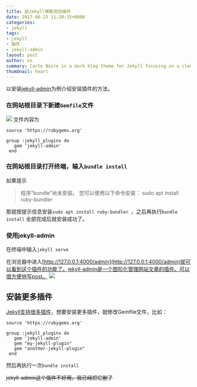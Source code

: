 ```yaml
---
title: 给Jekyll博客添加插件
date: 2017-06-23 11:20:15+0800
categories: 
- jekyll
tags:
- jekyll
- 插件
- jekyll-admin  
layout: post
author: xx
summary: Carte Noire is a dark blog theme for Jekyll focusing on a clear reading experience.
thumbnail: heart
---
```


以安装[jekyll-admin](https://github.com/jekyll/jekyll-admin)为例介绍安装插件的方法。
### **在网站根目录下新建`Gemfile`文件**
![](http://websitedata-1253629725.costj.myqcloud.com/Screenshot-20170623095753-756x543.png)
文件内容为
```
source 'https://rubygems.org'
 
group :jekyll_plugins do
   gem 'jekyll-admin'
 end
```
### **在网站根目录打开终端，输入`bundle install`**
如果提示
>程序“bundle”尚未安装。 您可以使用以下命令安装：
sudo apt install ruby-bundler 

那就按提示信息安装`sudo apt install ruby-bundler `，之后再执行`bundle install`
全部完成后就安装成功了。
### **使用jekyll-admin**
在终端中输入`jekyll serve`
 
在浏览器中进入[http://127.0.0.1:4000/admin](http://127.0.0.1:4000/admin)就可以看到这个插件的功能了。jekyll-admin是一个图形化管理网站文章的插件。可以很方便地写post。
![](http://websitedata-1253629725.costj.myqcloud.com/%E5%AE%9E%E6%97%B6%E9%A2%84%E8%A7%88.png)
## 安装更多插件
[Jekyll支持很多插件](https://jekyllrb.com/docs/plugins/#installing-a-plugin)，想要安装更多插件，就修改Gemfile文件，比如：
 
```
source 'https://rubygems.org'

group :jekyll_plugins do
   gem 'jekyll-admin'
   gem "my-jekyll-plugin"
   gem "another-jekyll-plugin"
 end
```
然后再执行一次`bundle install`

~~jekyll-admin这个插件不好用，我已经把它删了~~